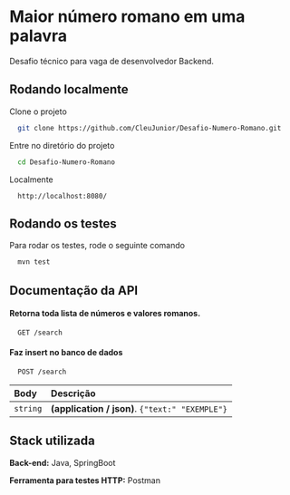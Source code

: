 
# Maior número romano em uma palavra

Desafio técnico para vaga de desenvolvedor Backend.



## Rodando localmente

Clone o projeto

```bash
  git clone https://github.com/CleuJunior/Desafio-Numero-Romano.git
```

Entre no diretório do projeto

```bash
  cd Desafio-Numero-Romano
```

Localmente
```http
  http://localhost:8080/
```




## Rodando os testes

Para rodar os testes, rode o seguinte comando

```bash
  mvn test
```


## Documentação da API

#### Retorna toda lista de números e valores romanos.

```http
  GET /search
```


#### Faz insert no banco de dados

```http
  POST /search
```

| Body     | Descrição                                       |
|:---------|:------------------------------------------------|
| `string` | **(application / json)**. `{"text:" "EXEMPLE"}` |




## Stack utilizada

**Back-end:** Java, SpringBoot

**Ferramenta para testes HTTP:** Postman


